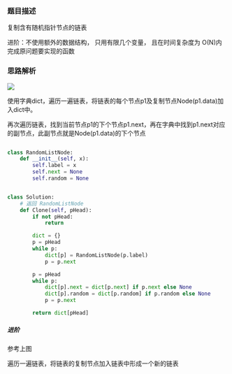 
### 题目描述

复制含有随机指针节点的链表

进阶：不使用额外的数据结构， 只用有限几个变量， 且在时间复杂度为 O(N)内完成原问题要实现的函数

### 思路解析

![](https://github.com/1273545169/Course_notes/blob/master/%E5%9B%BE%E7%89%87/%E5%A4%8D%E5%88%B6%E9%93%BE%E8%A1%A8.jpg)

使用字典dict，遍历一遍链表，将链表的每个节点p1及复制节点Node(p1.data)加入dict中。

再次遍历链表，找到当前节点p1的下个节点p1.next，再在字典中找到p1.next对应的副节点，此副节点就是Node(p1.data)的下个节点


```python

class RandomListNode:
    def __init__(self, x):
        self.label = x
        self.next = None
        self.random = None


class Solution:
    # 返回 RandomListNode
    def Clone(self, pHead):
        if not pHead:
            return

        dict = {}
        p = pHead
        while p:
            dict[p] = RandomListNode(p.label)
            p = p.next

        p = pHead
        while p:
            dict[p].next = dict[p.next] if p.next else None
            dict[p].random = dict[p.random] if p.random else None
            p = p.next

        return dict[pHead]

```

##### 进阶

参考上图

遍历一遍链表，将链表的复制节点加入链表中形成一个新的链表
